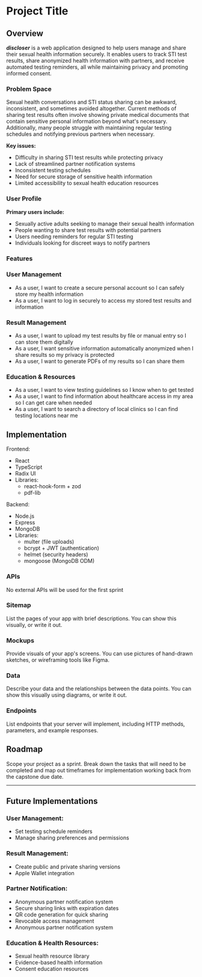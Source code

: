 # Project Title

## Overview

**_discloser_** is a web application designed to help users manage and share their sexual health information securely. It enables users to track STI test results, share anonymized health information with partners, and receive automated testing reminders, all while maintaining privacy and promoting informed consent.

### Problem Space

Sexual health conversations and STI status sharing can be awkward, inconsistent, and sometimes avoided altogether. Current methods of sharing test results often involve showing private medical documents that contain sensitive personal information beyond what's necessary. Additionally, many people struggle with maintaining regular testing schedules and notifying previous partners when necessary.

**Key issues:**

- Difficulty in sharing STI test results while protecting privacy
- Lack of streamlined partner notification systems
- Inconsistent testing schedules
- Need for secure storage of sensitive health information
- Limited accessibility to sexual health education resources

### User Profile

**Primary users include:**

- Sexually active adults seeking to manage their sexual health information
- People wanting to share test results with potential partners
- Users needing reminders for regular STI testing
- Individuals looking for discreet ways to notify partners

### Features

### User Management

- As a user, I want to create a secure personal account so I can safely store my health information
- As a user, I want to log in securely to access my stored test results and information

### Result Management

- As a user, I want to upload my test results by file or manual entry so I can store them digitally
- As a user, I want sensitive information automatically anonymized when I share results so my privacy is protected
- As a user, I want to generate PDFs of my results so I can share them

### Education & Resources

- As a user, I want to view testing guidelines so I know when to get tested
- As a user, I want to find information about healthcare access in my area so I can get care when needed
- As a user, I want to search a directory of local clinics so I can find testing locations near me

## Implementation

Frontend:

- React
- TypeScript
- Radix UI
- Libraries:
  - react-hook-form + zod
  - pdf-lib

Backend:

- Node.js
- Express
- MongoDB
- Libraries:
  - multer (file uploads)
  - bcrypt + JWT (authentication)
  - helmet (security headers)
  - mongoose (MongoDB ODM)

### APIs

No external APIs will be used for the first sprint

### Sitemap

List the pages of your app with brief descriptions. You can show this visually, or write it out.

### Mockups

Provide visuals of your app's screens. You can use pictures of hand-drawn sketches, or wireframing tools like Figma.

### Data

Describe your data and the relationships between the data points. You can show this visually using diagrams, or write it out.

### Endpoints

List endpoints that your server will implement, including HTTP methods, parameters, and example responses.

## Roadmap

Scope your project as a sprint. Break down the tasks that will need to be completed and map out timeframes for implementation working back from the capstone due date.

---

## Future Implementations

### User Management:

- Set testing schedule reminders
- Manage sharing preferences and permissions

### Result Management:

- Create public and private sharing versions
- Apple Wallet integration

### Partner Notification:

- Anonymous partner notification system
- Secure sharing links with expiration dates
- QR code generation for quick sharing
- Revocable access management
- Anonymous partner notification system

### Education & Health Resources:

- Sexual health resource library
- Evidence-based health information
- Consent education resources
